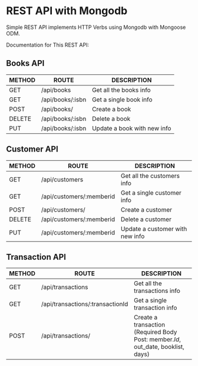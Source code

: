 # REST API with Mongodb
Simple REST API implements HTTP Verbs using Mongodb with Mongoose ODM.

Documentation for This REST API:
## Books API
METHOD | ROUTE | DESCRIPTION
--- | --- |  ---
GET | /api/books | Get all the books info
GET | /api/books/:isbn | Get a single book info
POST | /api/books/ | Create a book
DELETE | /api/books/:isbn | Delete a book
PUT | /api/books/:isbn | Update a book with new info

## Customer API
METHOD | ROUTE | DESCRIPTION
--- | --- |  ---
GET | /api/customers | Get all the customers info
GET | /api/customers/:memberid | Get a single customer info
POST | /api/customers/ | Create a customer
DELETE | /api/customers/:memberid | Delete a customer
PUT | /api/customers/:memberid | Update a customer with new info

## Transaction API
METHOD | ROUTE | DESCRIPTION
--- | --- |  ---
GET | /api/transactions | Get all the transactions info
GET | /api/transactions/:transactionId | Get a single transaction info
POST | /api/transactions/ | Create a transaction (Required Body Post: member._Id_, out_date, booklist, days)

